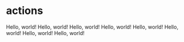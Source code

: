 # actions
Hello, world!
Hello, world!
Hello, world!
Hello, world!
Hello, world!
Hello, world!
Hello, world!
Hello, world!
